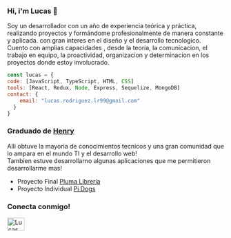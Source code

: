 ### Hi, i'm Lucas 👋

Soy un desarrollador con un año de experiencia teórica y práctica, realizando proyectos y formándome profesionalmente de manera constante y aplicada. con gran interes en el diseño y el desarrollo tecnologico.
<br/>
Cuento con amplias capacidades , desde la teoria, la comunicacion, el trabajo en equipo, la proactividad, organizacion y determinacion en los proyectos donde estoy involucrado.
```js
const lucas = {
code: [JavaScript, TypeScript, HTML, CSS]
tools: [React, Redux, Node, Express, Sequelize, MongoDB]
contact: {
    email: "lucas.rodriguez.lr99@gmail.com"
  }
}
```
### Graduado de [Henry](https://www.soyhenry.com/)

Alli obtuve la mayoria de conocimientos tecnicos y una gran comunidad que lo ampara  en el mundo TI y el desarrollo web!
<br/>
Tambien estuve desarrollarno algunas aplicaciones que me permitieron desarrollarme mas!

- Proyecto Final [Pluma Librería](https://plumalibreria.vercel.app/)
- Proyecto Individual [Pi Dogs](https://github.com/Luckem67/PI-Dogs-main)

<h3 align="left">Conecta conmigo!</h3>
<p align="left">
<a href="https://www.linkedin.com/in/lucasrodriguez67/" target="blank"><img align="center" src="https://raw.githubusercontent.com/rahuldkjain/github-profile-readme-generator/master/src/images/icons/Social/linked-in-alt.svg" alt="Lucas Rodriguez" height="30" width="40" /></a>
</p>
